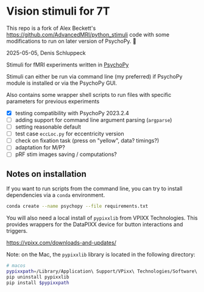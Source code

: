 # Vision stimuli for 7T

This repo is a fork of Alex Beckett's https://github.com/AdvancedMRI/python_stimuli code with some modifications to run on later version of PsychoPy. 🙏

2025-05-05, Denis Schluppeck

Stimuli for fMRI experiments written in [PsychoPy](https://www.psychopy.org/download.html)

Stimuli can either be run via command line (my preferred) if PsychoPy module is installed or via the PsychoPy GUI.

Also contains some wrapper shell scripts to run files with specific parameters for previous experiments

- [x] testing compatibility with PsychoPy 2023.2.4
- [ ] adding support for command line argument parsing (`argparse`)
- [ ] setting reasonable default
- [ ] test case `eccLoc.py` for eccentricity version
- [ ] check on fixation task (press on "yellow", data? timings?)
- [ ] adaptation for M/P?
- [ ] pRF stim images saving / computations?

## Notes on installation

If you want to run scripts from the command line, you can try to install dependencies via a `conda` environment.

```bash
conda create --name psychopy --file requirements.txt
```

You will also need a local install of `pypixxlib` from VPIXX Technologies. This provides wrappers for the DataPIXX device for button interactions and triggers.

<https://vpixx.com/downloads-and-updates/>

Note: on the Mac, the `pypixxlib` library is located in the following directory:

```bash
# macos 
pypixxpath=/Library/Application\ Support/VPixx\ Technologies/Software\ Tools/pypixxlib/pypixxlib-1.7.0.tar.gz
pip uninstall pypixxlib
pip install $pypixxpath
```

